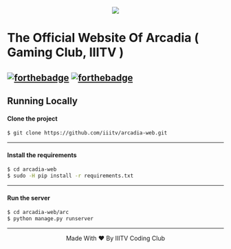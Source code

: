 <p align="center"><a href="http://neeraj00.pythonanywhere.com/"><img src="https://raw.githubusercontent.com/iiitv/arcadia-web/master/arc/teams/static/assets/arcadialogo_fade_darkbg.ico"></img></a></p>

# The Official Website Of Arcadia ( Gaming Club, IIITV )
[![forthebadge](https://forthebadge.com/images/badges/made-with-vue.svg)](https://forthebadge.com) [![forthebadge](https://forthebadge.com/images/badges/made-with-python.svg)](https://forthebadge.com)
---
## Running Locally
#### Clone the project
  ```sh
  $ git clone https://github.com/iiitv/arcadia-web.git
  ```
---
#### Install the requirements
  ```sh
  $ cd arcadia-web
  $ sudo -H pip install -r requirements.txt
  ```
---
#### Run the server
  ```sh
  $ cd arcadia-web/arc
  $ python manage.py runserver
  ```
---
<p align="center">Made With ❤ By IIITV Coding Club</p>
